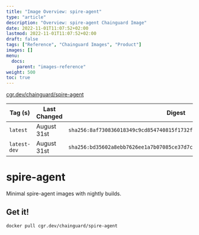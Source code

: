 ```yaml
---
title: "Image Overview: spire-agent"
type: "article"
description: "Overview: spire-agent Chainguard Image"
date: 2022-11-01T11:07:52+02:00
lastmod: 2022-11-01T11:07:52+02:00
draft: false
tags: ["Reference", "Chainguard Images", "Product"]
images: []
menu:
  docs:
    parent: "images-reference"
weight: 500
toc: true
---
```


[cgr.dev/chainguard/spire-agent](https://github.com/chainguard-images/images/tree/main/images/spire-agent)

| Tag (s)       | Last Changed | Digest                                                                    |
|---------------|--------------|---------------------------------------------------------------------------|
|  `latest`     | August 31st  | `sha256:8af730836018349c9cd854740815f1732fee9f75e3effcbc0399a9e6850c817c` |
|  `latest-dev` | August 31st  | `sha256:bd35602a8ebb7626ee1a7b07085ce37d7cad6e3a59205d54711c4ede27685183` |

# spire-agent

Minimal spire-agent images with nightly builds.

## Get it!

```shell
docker pull cgr.dev/chainguard/spire-agent
```
